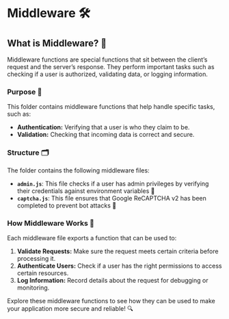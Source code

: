 # Middleware 🛠️

## What is Middleware? 🤔

Middleware functions are special functions that sit between the client’s request and the server’s response. They perform important tasks such as checking if a user is authorized, validating data, or logging information.

### Purpose 🎯

This folder contains middleware functions that help handle specific tasks, such as:

- **Authentication:** Verifying that a user is who they claim to be.
- **Validation:** Checking that incoming data is correct and secure.

### Structure 🗂️

The folder contains the following middleware files:

- **`admin.js`**: This file checks if a user has admin privileges by verifying their credentials against environment variables 🔑
- **`captcha.js`**: This file ensures that Google ReCAPTCHA v2 has been completed to prevent bot attacks 🤖

### How Middleware Works 🔄

Each middleware file exports a function that can be used to:

1. **Validate Requests:** Make sure the request meets certain criteria before processing it.
2. **Authenticate Users:** Check if a user has the right permissions to access certain resources.
3. **Log Information:** Record details about the request for debugging or monitoring.

Explore these middleware functions to see how they can be used to make your application more secure and reliable! 🔍

